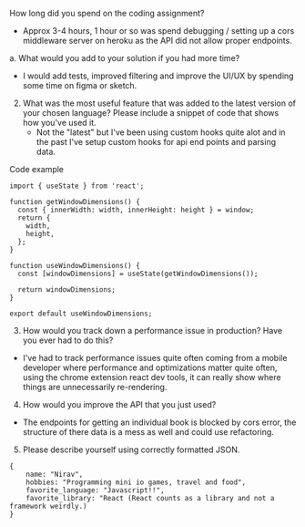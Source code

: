 How long did you spend on the coding assignment?  
- Approx 3-4 hours, 1 hour or so was spend debugging / setting up a cors middleware server on heroku as the API did not allow proper endpoints.

a. What would you add to your solution if you had more time? 
- I would add tests, improved filtering and improve the UI/UX by spending some time on figma or sketch.

2. What was the most useful feature that was added to the latest version of your chosen
   language? Please include a snippet of code that shows how you&#39;ve used it. 
   - Not the "latest" but I've been using custom hooks quite alot and in the past I've setup custom hooks for api end points and parsing data.

Code example

```
import { useState } from 'react';

function getWindowDimensions() {
  const { innerWidth: width, innerHeight: height } = window;
  return {
    width,
    height,
  };
}

function useWindowDimensions() {
  const [windowDimensions] = useState(getWindowDimensions());

  return windowDimensions;
}

export default useWindowDimensions;
```

3. How would you track down a performance issue in production? Have you ever had to do
this? 
- I've had to track performance issues quite often coming from a mobile developer where performance and optimizations matter quite often, using the chrome extension react dev tools, it can really show where things are unnecessarily re-rendering.
4. How would you improve the API that you just used? 
- The endpoints for getting an individual book is blocked by cors error, the structure of there data is a mess as well and could use refactoring.
5. Please describe yourself using correctly formatted JSON.

```
{
    name: "Nirav",
    hobbies: "Programming mini io games, travel and food",
    favorite_language: "Javascript!!",
    favorite_library: "React (React counts as a library and not a framework weirdly.)
}
```
